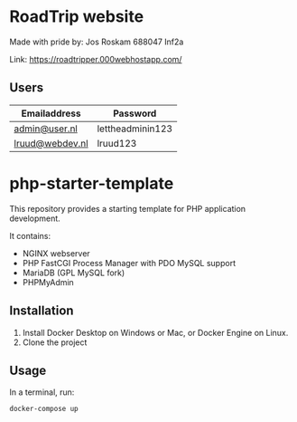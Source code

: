 # RoadTrip website

Made with pride by: Jos Roskam 688047 Inf2a

Link: https://roadtripper.000webhostapp.com/

## Users

| Emailaddress    | Password         |
| --------------- | ---------------- |
| admin@user.nl   | lettheadminin123 |
| lruud@webdev.nl | lruud123         |

# php-starter-template

This repository provides a starting template for PHP application development.

It contains:

- NGINX webserver
- PHP FastCGI Process Manager with PDO MySQL support
- MariaDB (GPL MySQL fork)
- PHPMyAdmin

## Installation

1. Install Docker Desktop on Windows or Mac, or Docker Engine on Linux.
1. Clone the project

## Usage

In a terminal, run:

```bash
docker-compose up
```

